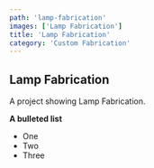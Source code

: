 ```yaml
---
path: 'lamp-fabrication'
images: ['Lamp Fabrication']
title: 'Lamp Fabrication'
category: 'Custom Fabrication'
---
```


## Lamp Fabrication

A project showing Lamp Fabrication.

**A bulleted list**

- One
- Two
- Three
